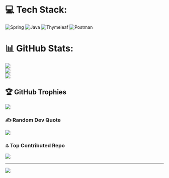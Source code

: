 # 💻 Tech Stack:
![Spring](https://img.shields.io/badge/spring-%236DB33F.svg?style=for-the-badge&logo=spring&logoColor=white) ![Java](https://img.shields.io/badge/java-%23ED8B00.svg?style=for-the-badge&logo=openjdk&logoColor=white) ![Thymeleaf](https://img.shields.io/badge/Thymeleaf-%23005C0F.svg?style=for-the-badge&logo=Thymeleaf&logoColor=white) ![Postman](https://img.shields.io/badge/Postman-FF6C37?style=for-the-badge&logo=postman&logoColor=white)
# 📊 GitHub Stats:
![](https://github-readme-stats.vercel.app/api?username=Starkedith01&theme=dark&hide_border=false&include_all_commits=false&count_private=false)<br/>
![](https://github-readme-streak-stats.herokuapp.com/?user=Starkedith01&theme=dark&hide_border=false)<br/>
![](https://github-readme-stats.vercel.app/api/top-langs/?username=Starkedith01&theme=dark&hide_border=false&include_all_commits=false&count_private=false&layout=compact)

## 🏆 GitHub Trophies
![](https://github-profile-trophy.vercel.app/?username=Starkedith01&theme=onedark&no-frame=false&no-bg=true&margin-w=4)

### ✍ Random Dev Quote
![](https://quotes-github-readme.vercel.app/api?type=horizontal&theme=radical)

### 🔝 Top Contributed Repo
![](https://github-contributor-stats.vercel.app/api?username=Starkedith01&limit=5&theme=dark&combine_all_yearly_contributions=true)

---
[![](https://visitcount.itsvg.in/api?id=Starkedith01&icon=5&color=0)](https://visitcount.itsvg.in)

<!-- Proudly created with GPRM ( https://gprm.itsvg.in ) -->
